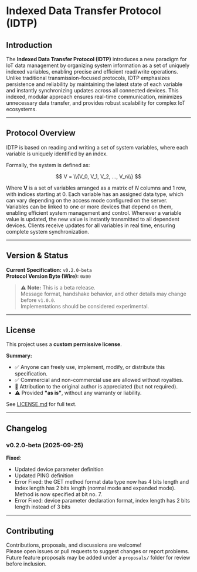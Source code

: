 # Indexed Data Transfer Protocol (IDTP)

## Introduction

The **Indexed Data Transfer Protocol (IDTP)** introduces a new paradigm for IoT data management by organizing system information as a set of uniquely indexed variables, enabling precise and efficient read/write operations. Unlike traditional transmission-focused protocols, IDTP emphasizes persistence and reliability by maintaining the latest state of each variable and instantly synchronizing updates across all connected devices. This indexed, modular approach ensures real-time communication, minimizes unnecessary data transfer, and provides robust scalability for complex IoT ecosystems.

---

## Protocol Overview

IDTP is based on reading and writing a set of system variables, where each variable is uniquely identified by an index.

Formally, the system is defined as:

$$
V = \\{V_0, V_1, V_2, ..., V_n\\}
$$

Where **V** is a set of variables arranged as a matrix of *N* columns and 1 row, with indices starting at 0. Each variable has an assigned data type, which can vary depending on the access mode configured on the server. Variables can be linked to one or more devices that depend on them, enabling efficient system management and control. Whenever a variable value is updated, the new value is instantly transmitted to all dependent devices. Clients receive updates for all variables in real time, ensuring complete system synchronization.

---

## Version & Status

**Current Specification:** `v0.2.0-beta`  
**Protocol Version Byte (Wire):** `0x00`

> ⚠️ **Note:** This is a beta release.  
> Message format, handshake behavior, and other details may change before `v1.0.0`.  
> Implementations should be considered experimental.

---

## License

This project uses a **custom permissive license**.

**Summary:**
- ✅ Anyone can freely use, implement, modify, or distribute this specification.  
- ✅ Commercial and non-commercial use are allowed without royalties.  
- 🙏 Attribution to the original author is appreciated (but not required).  
- ⚠️ Provided **"as is"**, without any warranty or liability.  

See [LICENSE.md](./LICENSE.md) for full text.

---

## Changelog

### v0.2.0-beta (2025-09-25)

**Fixed**: 

- Updated device parameter definition
- Updated PING definition
- Error Fixed: the GET method format data type now has 4 bits length and index length has 2 bits length (normal mode and expanded mode). Method is now specified at bit no. 7.
- Error Fixed: device parameter declaration format, index length has 2 bits length instead of 3 bits

---

## Contributing

Contributions, proposals, and discussions are welcome!  
Please open issues or pull requests to suggest changes or report problems.  
Future feature proposals may be added under a `proposals/` folder for review before inclusion.
